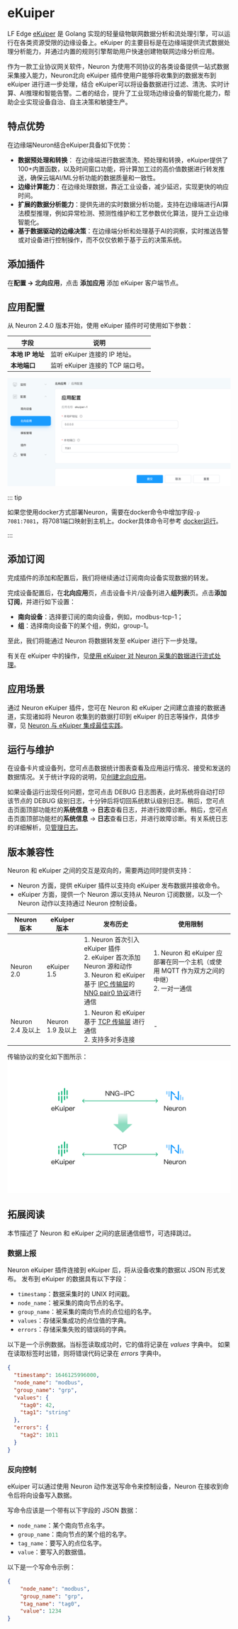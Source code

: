 # eKuiper

LF Edge [eKuiper] 是 Golang 实现的轻量级物联网数据分析和流处理引擎，可以运行在各类资源受限的边缘设备上。eKuiper 的主要目标是在边缘端提供流式数据处理分析能力，并通过内置的规则引擎帮助用户快速创建物联网边缘分析应用。

作为一款工业协议网关软件，Neuron 为使用不同协议的各类设备提供一站式数据采集接入能力，Neuron北向 eKuiper 插件使用户能够将收集到的数据发布到 eKuiper 进行进一步处理，结合 eKuiper可以将设备数据进行过滤、清洗、实时计算、AI推理和智能告警。二者的结合，提升了工业现场边缘设备的智能化能力，帮助企业实现设备自治、自主决策和敏捷生产。

## 特点优势

在边缘端Neuron结合eKuiper具备如下优势：

- <b>数据预处理和转换</b>： 在边缘端进行数据清洗、预处理和转换，eKuiper提供了100+内置函数，以及时间窗口功能，将计算加工过的高价值数据进行转发推送，确保云端AI/ML分析功能的数据质量和一致性。
- <b>边缘计算能力</b>：在边缘处理数据，靠近工业设备，减少延迟，实现更快的响应时间。
- <b>扩展的数据分析能力</b>：提供先进的实时数据分析功能，支持在边缘端进行AI算法模型推理，例如异常检测、预测性维护和工艺参数优化算法，提升工业边缘智能化。
- <b>基于数据驱动的边缘决策</b>：在边缘端分析和处理基于AI的洞察，实时推送告警或对设备进行控制操作，而不仅仅依赖于基于云的决策系统。

## 添加插件

在**配置 -> 北向应用**，点击 **添加应用** 添加 eKuiper 客户端节点。

## 应用配置

从 Neuron 2.4.0 版本开始，使用 eKuiper 插件时可使用如下参数：

| 字段             | 说明                             |
| ---------------- | -------------------------------- |
| **本地 IP 地址** | 监听 eKuiper 连接的 IP 地址。    |
| **本地端口**     | 监听 eKuiper 连接的 TCP 端口号。 |

<img src="./assets/ekuiper_conf.png" alt="connection_change" style="zoom:50%;" />

::: tip

如果您使用docker方式部署Neuron，需要在docker命令中增加字段`-p 7081:7081`，将7081端口映射到主机上。docker具体命令可参考 [docker运行](../../../installation/docker.md)。

:::

## 添加订阅

完成插件的添加和配置后，我们将继续通过订阅南向设备实现数据的转发。

完成设备配置后，在**北向应用**页，点击设备卡片/设备列进入**组列表**页。点击**添加订阅**，并进行如下设置：

- **南向设备**：选择要订阅的南向设备，例如，modbus-tcp-1；
- **组**：选择南向设备下的某个组，例如，group-1。

至此，我们将能通过 Neuron 将数据转发至 eKuiper 进行下一步处理。

有关在 eKuiper 中的操作，见[使用 eKuiper 对 Neuron 采集的数据进行流式处理](https://ekuiper.org/docs/zh/latest/integrations/neuron/neuron_integration_tutorial.html#integration-of-neuron-and-ekuiper)。

## 应用场景

通过 Neuron eKuiper 插件，您可在 Neuron 和 eKuiper 之间建立直接的数据通道，实现诸如将 Neuron 收集到的数据打印到 eKuiper 的日志等操作，具体步骤，见 [Neuron 与 eKuiper 集成最佳实践](./ekuiper.md)。

## 运行与维护

在设备卡片或设备列，您可点击数据统计图表查看及应用运行情况、接受和发送的数据情况。关于统计字段的说明，见[创建北向应用](../north-apps.md)。

如果设备运行出现任何问题，您可点击 DEBUG 日志图表，此时系统将自动打印该节点的 DEBUG 级别日志，十分钟后将切回系统默认级别日志。稍后，您可点击页面顶部功能栏的**系统信息** -> **日志**查看日志，并进行故障诊断。稍后，您可点击页面顶部功能栏的**系统信息** -> **日志**查看日志，并进行故障诊断。有关系统日志的详细解析，见[管理日志](../../../admin/log-management.md)。

## 版本兼容性

Neuron 和 eKuiper 之间的交互是双向的，需要两边同时提供支持：
* Neuron 方面，提供 eKuiper 插件以支持向 eKuiper 发布数据并接收命令。
* eKuiper 方面，提供一个 Neuron 源以支持从 Neuron 订阅数据，以及一个 Neuron 动作以支持通过 Neuron 控制设备。

| Neuron 版本       | eKuiper 版本      | 发布历史                                                     | 使用限制                                                     |
| ----------------- | ----------------- | ------------------------------------------------------------ | ------------------------------------------------------------ |
| Neuron 2.0        | eKuiper 1.5       | 1. Neuron 首次引入 eKuiper 插件<br />2. eKuiper 首次添加 Neuron 源和动作 <br />3. Neuron 和 eKuiper 基于 [IPC 传输层]的 [NNG pair0 协议]进行通信<br /> | 1. Neuron 和 eKuiper 应部署在同一个主机（或使用 MQTT 作为双方之间的中继）<br />2. 一对一通信 |
| Neuron 2.4 及以上 | Neuron 1.9 及以上 | 1. Neuron 和 eKuiper 基于 [TCP 传输层] 进行通信 <br />2. 支持多对多连接 | -                                                            |

 传输协议的变化如下图所示：<img src="./assets/connection_change.png" alt="connection_change" style="zoom:50%;" />

## 拓展阅读

本节描述了 Neuron 和 eKuiper 之间的底层通信细节，可选择跳过。

### 数据上报

Neuron eKuiper 插件连接到 eKuiper 后，将从设备收集的数据以 JSON 形式发布。
发布到 eKuiper 的数据具有以下字段：
* `timestamp`：数据采集时的 UNIX 时间戳。
* `node_name`：被采集的南向节点的名字。
* `group_name`：被采集的南向节点的点位组的名字。
* `values`：存储采集成功的点位值的字典。
* `errors`：存储采集失败的错误码的字典。

以下是一个示例数据。当标签读取成功时，它的值将记录在 *values* 字典中。
如果在读取标签时出错，则将错误代码记录在 *errors* 字典中。

``` json
{
  "timestamp": 1646125996000,
  "node_name": "modbus", 
  "group_name": "grp",
  "values": {
    "tag0": 42,
    "tag1": "string"
  },
  "errors": {
    "tag2": 1011
  }
}
```

### 反向控制

eKuiper 可以通过使用 Neuron 动作发送写命令来控制设备，Neuron 在接收到命令后将向设备写入数据。

写命令应该是一个带有以下字段的 JSON 数据：
* `node_name`：某个南向节点名字。
* `group_name`：南向节点的某个组的名字。
* `tag_name`：要写入的点位名字。
* `value`：要写入的数据值。

以下是一个写命令示例：

``` json
{
    "node_name": "modbus",
    "group_name": "grp",
    "tag_name": "tag0",
    "value": 1234
}
```



[eKuiper]: https://ekuiper.org
[NNG pair0 协议]: https://nng.nanomsg.org/man/v1.3.2/nng_pair.7.html
[IPC 传输层]: https://nng.nanomsg.org/man/v1.3.2/nng_ipc.7.html
[TCP 传输层]: https://nng.nanomsg.org/man/v1.3.2/nng_tcp.7.html
[使用 eKuiper 对 Neuron 采集的数据进行流式处理]: https://ekuiper.org/docs/zh/latest/integrations/neuron/neuron_integration_tutorial.html#integration-of-neuron-and-ekuiper
